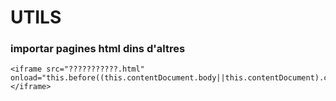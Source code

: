 # UTILS

### importar pagines html dins d'altres
    <iframe src="???????????.html" onload="this.before((this.contentDocument.body||this.contentDocument).children[0]);this.remove()"></iframe>